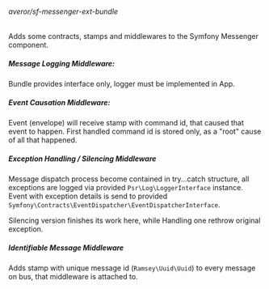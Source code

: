 ###### averor/sf-messenger-ext-bundle

Adds some contracts, stamps and middlewares to the Symfony Messenger component.

##### Message Logging Middleware:
Bundle provides interface only, logger must be implemented in App.

##### Event Causation Middleware:
Event (envelope) will receive stamp with command id, that caused that event to happen. 
First handled command id is stored only, as a "root" cause of all that happened.

##### Exception Handling / Silencing  Middleware
Message dispatch process become contained in try...catch structure, all exceptions are logged via provided
`Psr\Log\LoggerInterface` instance. 
Event with exception details is send to provided `Symfony\Contracts\EventDispatcher\EventDispatcherInterface`.

Silencing version finishes its work here, while Handling one rethrow original exception.

##### Identifiable Message Middleware
Adds stamp with unique message id (`Ramsey\Uuid\Uuid`) to every message on bus, that middleware is attached to.